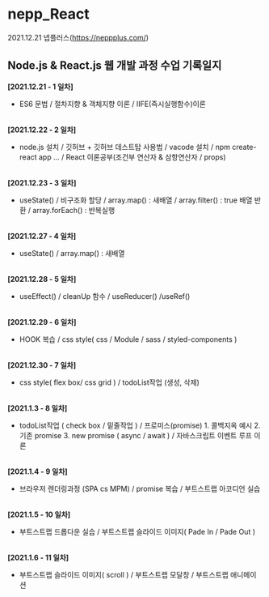 # nepp_React
 
 2021.12.21 넵플러스(https://neppplus.com/) 
<h2> Node.js & React.js 웹 개발 과정 수업 기록일지</h2>


 <b>[2021.12.21 - 1 일차]</b>
 - ES6 문법 / 절차지향 & 객체지향 이론 / IIFE(즉시실행함수)이론 <br /><br />
 
 <b> [2021.12.22 - 2 일차] </b>
 - node.js 설치 / 깃허브 + 깃허브 데스트탑 사용법 / vacode 설치 / npm create-react app ... / React 이론공부(조건부 연산자 & 삼항연산자 / props)<br /><br />
 
  <b>[2021.12.23 - 3 일차] </b> 
 - useState() / 비구조화 할당 / array.map() : 새배열 / array.filter() : true 배열 반환 / array.forEach() : 반복실행<br /><br />

  <b>[2021.12.27 - 4 일차] </b> 
 - useState() / array.map() : 새배열 <br /><br />

  <b>[2021.12.28 - 5 일차] </b> 
 - useEffect() / cleanUp 함수 / useReducer() /useRef() <br /><br />

  <b>[2021.12.29 - 6 일차] </b> 
 - HOOK 복습 / css style( css / Module / sass / styled-components )  <br /><br />

  <b>[2021.12.30 - 7 일차] </b> 
 -  css style( flex box/ css grid ) / todoList작업 (생성, 삭제) <br /><br />

  <b>[2021.1.3 - 8 일차]  </b>
 - todoList작업 ( check box / 밑줄작업 ) / 프로미스(promise) 1. 콜백지옥 예시 2. 기존 promise 3. new promise ( async / await ) / 자바스크립트 이벤트 루프 이론<br /><br />

  <b>[2021.1.4 - 9 일차]  </b>
 - 브라우저 렌더링과정 (SPA cs MPM) / promise 복습 / 부트스트랩 아코디언 실습 <br /><br />

  <b>[2021.1.5 - 10 일차]  </b>
 - 부트스트랩 드롭다운 실습 / 부트스트랩 슬라이드 이미지( Pade In / Pade Out ) <br /><br />

  <b>[2021.1.6 - 11 일차]  </b>
 - 부트스트랩 슬라이드 이미지( scroll ) / 부트스트랩 모달창 / 부트스트랩 애니메이션 <br /><br />
